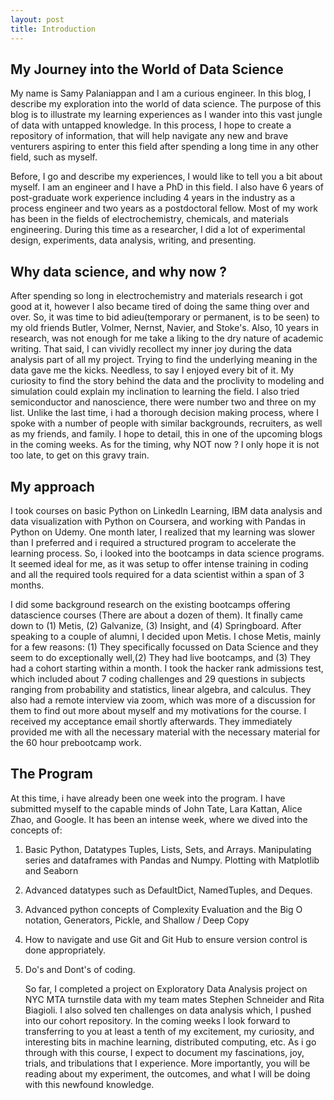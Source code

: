 ```yaml
---
layout: post
title: Introduction
---
```


## My Journey into the World of Data Science

My name is Samy Palaniappan and I am a curious engineer. In this blog, I describe my exploration into the world of data science. The purpose of this blog is to illustrate my learning experiences as I wander into this vast jungle of data with untapped knowledge. In this process, I hope to create a repository of information, that will help navigate any new and brave venturers aspiring to enter this field after spending a long time in any other field, such as myself.

Before, I go and describe my experiences, I would like to tell you a bit about myself. I am an engineer and I have a PhD in this field. I also have 6 years of post-graduate work experience including 4 years in the industry as a process engineer and two years as a postdoctoral fellow. Most of my work has been in the fields of electrochemistry, chemicals, and materials engineering. During this time as a researcher, I did a lot of experimental design, experiments, data analysis, writing, and presenting.

## Why data science, and why now ? 

After spending so long in electrochemistry and materials research i got good at it, however I also became tired of doing the same thing over and over. So, it was time to bid adieu(temporary or permanent, is to be seen) to my old friends Butler, Volmer, Nernst, Navier, and Stoke's. Also, 10 years in research, was not enough for me take a liking to the dry nature of academic writing. That said, I can vividly recollect my inner joy during the data analysis part of all my project. Trying to find the underlying meaning in the data gave me the kicks. Needless, to say I enjoyed every bit of it. My curiosity to find the story behind the data and the proclivity to modeling and simulation could explain my inclination to learning the field. I also tried semiconductor and nanoscience, there were number two and three on my list. Unlike the last time, i had a thorough  decision making process, where I spoke with a number of people with similar backgrounds, recruiters, as well as my friends, and family. I hope to detail, this in one of the upcoming blogs in the coming weeks. As for the timing, why NOT now ? I only hope it is not too late, to get on this gravy train.

## My approach

I took courses on basic Python on LinkedIn Learning, IBM data analysis and data visualization with Python on Coursera, and working with Pandas in Python on Udemy. One month later, I realized that my learning was slower than I preferred and i required a structured program to accelerate the learning process. So, i looked into the bootcamps in data science programs. It seemed ideal for me, as it was setup to offer intense training in coding and all the required tools required for a data scientist within a span of 3 months. 

I did some background research on the existing bootcamps offering datascience courses (There are about a dozen of them). It finally came down to (1) Metis, (2) Galvanize, (3) Insight, and (4) Springboard. After speaking to a couple of alumni, I decided upon Metis. I chose Metis, mainly for a few reasons: (1) They specifically focussed on Data Science and they seem to do exceptionally well,(2) They had live bootcamps, and (3) They had a cohort starting within a month. I took the hacker rank admissions test, which included about 7 coding challenges and 29 questions in subjects ranging from probability and statistics, linear algebra, and calculus. They also had a remote interview via zoom, which was more of a discussion for them to find out more about myself and my motivations for the course. I received my acceptance email shortly afterwards. They immediately provided me with all the necessary material with the necessary material for the 60 hour prebootcamp work. 

## The Program

At this time, i have already been one week into the program. I have submitted myself to the capable minds of John Tate, Lara Kattan, Alice Zhao, and Google. It has been an intense week, where we dived into the concepts of:

1. Basic Python, Datatypes Tuples, Lists, Sets, and Arrays. Manipulating series and dataframes with Pandas and Numpy. Plotting with Matplotlib and Seaborn

2. Advanced datatypes such as DefaultDict, NamedTuples, and Deques. 

3. Advanced python concepts of Complexity Evaluation and the Big O notation, Generators, Pickle, and Shallow / Deep Copy

4. How to navigate and use Git and Git Hub to ensure version control is done appropriately.

5. Do's and Dont's of coding. 

   So far, I completed a project on Exploratory Data Analysis project on  NYC MTA turnstile data with my team mates Stephen Schneider and Rita Biagioli. I also solved ten challenges on data analysis which, I pushed into our cohort repository. In the coming weeks I look forward to transferring to you at least a tenth of my excitement, my curiosity, and  interesting bits in machine learning, distributed computing, etc. As i go through with this course, I expect to document my fascinations, joy, trials, and tribulations that I experience. More importantly, you will be reading about my experiment, the outcomes, and what I will be doing with this newfound knowledge.
